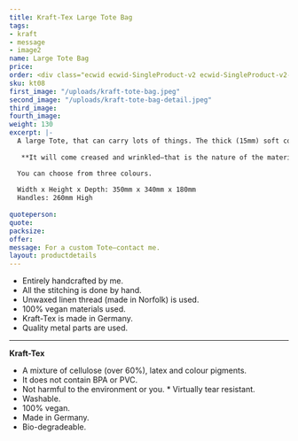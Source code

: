 ```yaml
---
title: Kraft-Tex Large Tote Bag
tags:
- kraft
- message
- image2
name: Large Tote Bag
price: 
order: <div class="ecwid ecwid-SingleProduct-v2 ecwid-SingleProduct-v2-bordered ecwid-SingleProduct-v2-centered ecwid-Product ecwid-Product-115694671" itemscope itemtype="http://schema.org/Product" data-single-product-id="115694671"><div itemtype="http://schema.org/Offer" itemscope itemprop="offers"><div class="ecwid-productBrowser-price ecwid-price" itemprop="price" content="30" data-spw-price-location="button"><div itemprop="priceCurrency" content="GBP"></div></div></div><div customprop="options"></div><div customprop="addtobag"></div></div>
sku: kt08
first_image: "/uploads/kraft-tote-bag.jpeg"
second_image: "/uploads/kraft-tote-bag-detail.jpeg"
third_image: 
fourth_image:
weight: 130
excerpt: |-
  A large Tote, that can carry lots of things. The thick (15mm) soft cotton cord handles (made in Norfolk) are stitched onto the Tote. As the Tote ages, it will crease and wrinkle beautifully. Quality Hoppe & Masztalerz brass fittings are used.
  
   **It will come creased and wrinkled—that is the nature of the material when it's used over a large area**. 

  You can choose from three colours. 
  
  Width x Height x Depth: 350mm x 340mm x 180mm
  Handles: 260mm High
  
quoteperson: 
quote: 
packsize:
offer: 
message: For a custom Tote—contact me.
layout: productdetails
---
```


* Entirely handcrafted by me.
* All the stitching is done by hand.
* Unwaxed linen thread (made in Norfolk) is used.
* 100% vegan materials used.
* Kraft-Tex is made in Germany.
* Quality metal parts are used.

***

**Kraft-Tex**

* A mixture of cellulose (over 60%), latex and colour pigments.
* It does not contain BPA or PVC.
* Not harmful to the environment or you.
* Virtually tear resistant.
* Washable.
* 100% vegan.
* Made in Germany.
* Bio-degradeable.
